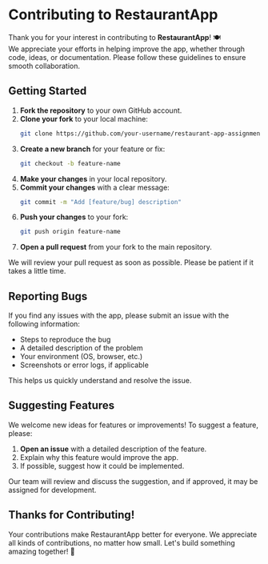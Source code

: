 # Contributing to RestaurantApp

Thank you for your interest in contributing to **RestaurantApp**! 🍽️  
We appreciate your efforts in helping improve the app, whether through code, ideas, or documentation. Please follow these guidelines to ensure smooth collaboration.

## Getting Started

1. **Fork the repository** to your own GitHub account.
2. **Clone your fork** to your local machine:
   ```bash
   git clone https://github.com/your-username/restaurant-app-assignment.git
    ```
3. **Create a new branch** for your feature or fix:
    ```bash
    git checkout -b feature-name
    ```
4. **Make your changes** in your local repository.
5. **Commit your changes** with a clear message:
    ```bash
    git commit -m "Add [feature/bug] description"
    ```
6. **Push your changes** to your fork:
    ```bash
    git push origin feature-name
    ```
7. **Open a pull request** from your fork to the main repository.

We will review your pull request as soon as possible. Please be patient if it takes a little time.

## Reporting Bugs
If you find any issues with the app, please submit an issue with the following information:

- Steps to reproduce the bug
- A detailed description of the problem
- Your environment (OS, browser, etc.)
- Screenshots or error logs, if applicable

This helps us quickly understand and resolve the issue.

## Suggesting Features
We welcome new ideas for features or improvements! To suggest a feature, please:

1. **Open an issue** with a detailed description of the feature.
2. Explain why this feature would improve the app.
3. If possible, suggest how it could be implemented.

Our team will review and discuss the suggestion, and if approved, it may be assigned for development.

## Thanks for Contributing!

Your contributions make RestaurantApp better for everyone. We appreciate all kinds of contributions, no matter how small. Let's build something amazing together! 🚀
 